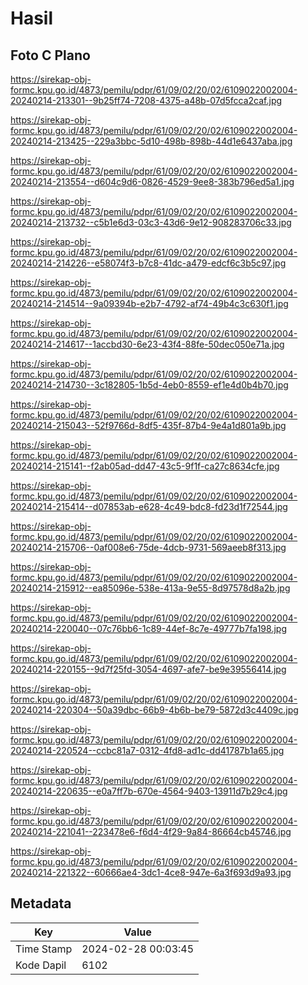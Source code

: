 # Hasil

## Foto C Plano

https://sirekap-obj-formc.kpu.go.id/4873/pemilu/pdpr/61/09/02/20/02/6109022002004-20240214-213301--9b25ff74-7208-4375-a48b-07d5fcca2caf.jpg

https://sirekap-obj-formc.kpu.go.id/4873/pemilu/pdpr/61/09/02/20/02/6109022002004-20240214-213425--229a3bbc-5d10-498b-898b-44d1e6437aba.jpg

https://sirekap-obj-formc.kpu.go.id/4873/pemilu/pdpr/61/09/02/20/02/6109022002004-20240214-213554--d604c9d6-0826-4529-9ee8-383b796ed5a1.jpg

https://sirekap-obj-formc.kpu.go.id/4873/pemilu/pdpr/61/09/02/20/02/6109022002004-20240214-213732--c5b1e6d3-03c3-43d6-9e12-908283706c33.jpg

https://sirekap-obj-formc.kpu.go.id/4873/pemilu/pdpr/61/09/02/20/02/6109022002004-20240214-214226--e58074f3-b7c8-41dc-a479-edcf6c3b5c97.jpg

https://sirekap-obj-formc.kpu.go.id/4873/pemilu/pdpr/61/09/02/20/02/6109022002004-20240214-214514--9a09394b-e2b7-4792-af74-49b4c3c630f1.jpg

https://sirekap-obj-formc.kpu.go.id/4873/pemilu/pdpr/61/09/02/20/02/6109022002004-20240214-214617--1accbd30-6e23-43f4-88fe-50dec050e71a.jpg

https://sirekap-obj-formc.kpu.go.id/4873/pemilu/pdpr/61/09/02/20/02/6109022002004-20240214-214730--3c182805-1b5d-4eb0-8559-ef1e4d0b4b70.jpg

https://sirekap-obj-formc.kpu.go.id/4873/pemilu/pdpr/61/09/02/20/02/6109022002004-20240214-215043--52f9766d-8df5-435f-87b4-9e4a1d801a9b.jpg

https://sirekap-obj-formc.kpu.go.id/4873/pemilu/pdpr/61/09/02/20/02/6109022002004-20240214-215141--f2ab05ad-dd47-43c5-9f1f-ca27c8634cfe.jpg

https://sirekap-obj-formc.kpu.go.id/4873/pemilu/pdpr/61/09/02/20/02/6109022002004-20240214-215414--d07853ab-e628-4c49-bdc8-fd23d1f72544.jpg

https://sirekap-obj-formc.kpu.go.id/4873/pemilu/pdpr/61/09/02/20/02/6109022002004-20240214-215706--0af008e6-75de-4dcb-9731-569aeeb8f313.jpg

https://sirekap-obj-formc.kpu.go.id/4873/pemilu/pdpr/61/09/02/20/02/6109022002004-20240214-215912--ea85096e-538e-413a-9e55-8d97578d8a2b.jpg

https://sirekap-obj-formc.kpu.go.id/4873/pemilu/pdpr/61/09/02/20/02/6109022002004-20240214-220040--07c76bb6-1c89-44ef-8c7e-49777b7fa198.jpg

https://sirekap-obj-formc.kpu.go.id/4873/pemilu/pdpr/61/09/02/20/02/6109022002004-20240214-220155--9d7f25fd-3054-4697-afe7-be9e39556414.jpg

https://sirekap-obj-formc.kpu.go.id/4873/pemilu/pdpr/61/09/02/20/02/6109022002004-20240214-220304--50a39dbc-66b9-4b6b-be79-5872d3c4409c.jpg

https://sirekap-obj-formc.kpu.go.id/4873/pemilu/pdpr/61/09/02/20/02/6109022002004-20240214-220524--ccbc81a7-0312-4fd8-ad1c-dd41787b1a65.jpg

https://sirekap-obj-formc.kpu.go.id/4873/pemilu/pdpr/61/09/02/20/02/6109022002004-20240214-220635--e0a7ff7b-670e-4564-9403-13911d7b29c4.jpg

https://sirekap-obj-formc.kpu.go.id/4873/pemilu/pdpr/61/09/02/20/02/6109022002004-20240214-221041--223478e6-f6d4-4f29-9a84-86664cb45746.jpg

https://sirekap-obj-formc.kpu.go.id/4873/pemilu/pdpr/61/09/02/20/02/6109022002004-20240214-221322--60666ae4-3dc1-4ce8-947e-6a3f693d9a93.jpg


## Metadata

| Key        | Value               |
| ---------- | ------------------- |
| Time Stamp | 2024-02-28 00:03:45 |
| Kode Dapil | 6102                |



